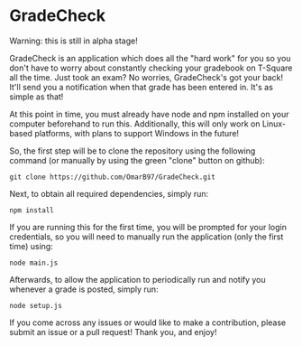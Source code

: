 # GradeCheck

Warning: this is still in alpha stage!

GradeCheck is an application which does all the "hard work" for you so you don't have to worry about constantly checking your gradebook on T-Square all the time. Just took an exam? No worries, GradeCheck's got your back! It'll send you a notification when that grade has been entered in. It's as simple as that!

At this point in time, you must already have node and npm installed on your computer beforehand to run this. Additionally, this will only work on Linux-based platforms, with plans to support Windows in the future!

So, the first step will be to clone the repository using the following command (or manually by using the green "clone" button on github):

    git clone https://github.com/OmarB97/GradeCheck.git

Next, to obtain all required dependencies, simply run:

    npm install
    
If you are running this for the first time, you will be prompted for your login credentials, so you will need to manually run the application (only the first time) using:

    node main.js

Afterwards, to allow the application to periodically run and notify you whenever a grade is posted, simply run:

    node setup.js


If you come across any issues or would like to make a contribution, please submit an issue or a pull request! Thank you, and enjoy!
